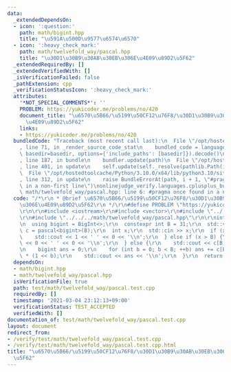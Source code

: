 ```yaml
---
data:
  _extendedDependsOn:
  - icon: ':question:'
    path: math/bigint.hpp
    title: "\u591A\u500D\u9577\u6574\u6570"
  - icon: ':heavy_check_mark:'
    path: math/twelvefold_way/pascal.hpp
    title: "\u30D1\u30B9\u30AB\u30EB\u306E\u4E09\u89D2\u5F62"
  _extendedRequiredBy: []
  _extendedVerifiedWith: []
  _isVerificationFailed: false
  _pathExtension: cpp
  _verificationStatusIcon: ':heavy_check_mark:'
  attributes:
    '*NOT_SPECIAL_COMMENTS*': ''
    PROBLEM: https://yukicoder.me/problems/no/420
    document_title: "\u6570\u5B66/\u5199\u50CF12\u76F8/\u30D1\u30B9\u30AB\u30EB\u306E\
      \u4E09\u89D2\u5F62"
    links:
    - https://yukicoder.me/problems/no/420
  bundledCode: "Traceback (most recent call last):\n  File \"/opt/hostedtoolcache/Python/3.10.0/x64/lib/python3.10/site-packages/onlinejudge_verify/documentation/build.py\"\
    , line 71, in _render_source_code_stat\n    bundled_code = language.bundle(stat.path,\
    \ basedir=basedir, options={'include_paths': [basedir]}).decode()\n  File \"/opt/hostedtoolcache/Python/3.10.0/x64/lib/python3.10/site-packages/onlinejudge_verify/languages/cplusplus.py\"\
    , line 187, in bundle\n    bundler.update(path)\n  File \"/opt/hostedtoolcache/Python/3.10.0/x64/lib/python3.10/site-packages/onlinejudge_verify/languages/cplusplus_bundle.py\"\
    , line 401, in update\n    self.update(self._resolve(pathlib.Path(included), included_from=path))\n\
    \  File \"/opt/hostedtoolcache/Python/3.10.0/x64/lib/python3.10/site-packages/onlinejudge_verify/languages/cplusplus_bundle.py\"\
    , line 312, in update\n    raise BundleErrorAt(path, i + 1, \"#pragma once found\
    \ in a non-first line\")\nonlinejudge_verify.languages.cplusplus_bundle.BundleErrorAt:\
    \ math/twelvefold_way/pascal.hpp: line 6: #pragma once found in a non-first line\n"
  code: "/*\r\n * @brief \u6570\u5B66/\u5199\u50CF12\u76F8/\u30D1\u30B9\u30AB\u30EB\
    \u306E\u4E09\u89D2\u5F62\r\n */\r\n#define PROBLEM \"https://yukicoder.me/problems/no/420\"\
    \r\n\r\n#include <iostream>\r\n#include <vector>\r\n#include \"../../../math/bigint.hpp\"\
    \r\n#include \"../../../math/twelvefold_way/pascal.hpp\"\r\n\r\nint main() {\r\
    \n  using bigint = BigInt<>;\r\n  constexpr int B = 31;\r\n  std::vector<std::vector<bigint>>\
    \ c = pascal<bigint>(B);\r\n  int x;\r\n  std::cin >> x;\r\n  if (x == 0) {\r\n\
    \    std::cout << 1 << ' ' << 0 << '\\n';\r\n  } else if (x > B) {\r\n    std::cout\
    \ << 0 << ' ' << 0 << '\\n';\r\n  } else {\r\n    std::cout << c[B][x] << ' ';\r\
    \n    bigint ans = 0;\r\n    for (int b = 0; b < B; ++b) ans += c[B - 1][x - 1]\
    \ * (1 << b);\r\n    std::cout << ans << '\\n';\r\n  }\r\n  return 0;\r\n}\r\n"
  dependsOn:
  - math/bigint.hpp
  - math/twelvefold_way/pascal.hpp
  isVerificationFile: true
  path: test/math/twelvefold_way/pascal.test.cpp
  requiredBy: []
  timestamp: '2021-03-04 23:12:13+09:00'
  verificationStatus: TEST_ACCEPTED
  verifiedWith: []
documentation_of: test/math/twelvefold_way/pascal.test.cpp
layout: document
redirect_from:
- /verify/test/math/twelvefold_way/pascal.test.cpp
- /verify/test/math/twelvefold_way/pascal.test.cpp.html
title: "\u6570\u5B66/\u5199\u50CF12\u76F8/\u30D1\u30B9\u30AB\u30EB\u306E\u4E09\u89D2\
  \u5F62"
---
```

